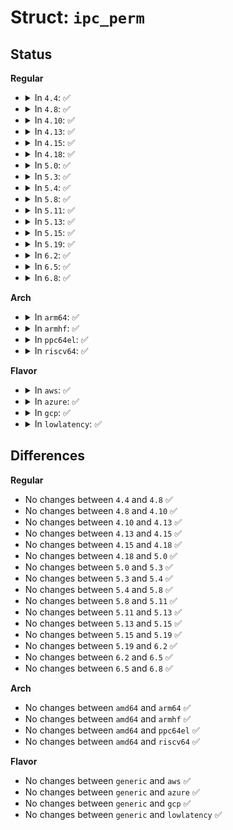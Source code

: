 # Struct: <code>ipc_perm</code>

## Status
<b>Regular</b>
<ul>
<li>
<details>
<summary>In <code>4.4</code>: ✅</summary>

```c
struct ipc_perm {
    __kernel_key_t key;
    __kernel_uid_t uid;
    __kernel_gid_t gid;
    __kernel_uid_t cuid;
    __kernel_gid_t cgid;
    __kernel_mode_t mode;
    short unsigned int seq;
};
```
</details>
</li>
<li>
<details>
<summary>In <code>4.8</code>: ✅</summary>

```c
struct ipc_perm {
    __kernel_key_t key;
    __kernel_uid_t uid;
    __kernel_gid_t gid;
    __kernel_uid_t cuid;
    __kernel_gid_t cgid;
    __kernel_mode_t mode;
    short unsigned int seq;
};
```
</details>
</li>
<li>
<details>
<summary>In <code>4.10</code>: ✅</summary>

```c
struct ipc_perm {
    __kernel_key_t key;
    __kernel_uid_t uid;
    __kernel_gid_t gid;
    __kernel_uid_t cuid;
    __kernel_gid_t cgid;
    __kernel_mode_t mode;
    short unsigned int seq;
};
```
</details>
</li>
<li>
<details>
<summary>In <code>4.13</code>: ✅</summary>

```c
struct ipc_perm {
    __kernel_key_t key;
    __kernel_uid_t uid;
    __kernel_gid_t gid;
    __kernel_uid_t cuid;
    __kernel_gid_t cgid;
    __kernel_mode_t mode;
    short unsigned int seq;
};
```
</details>
</li>
<li>
<details>
<summary>In <code>4.15</code>: ✅</summary>

```c
struct ipc_perm {
    __kernel_key_t key;
    __kernel_uid_t uid;
    __kernel_gid_t gid;
    __kernel_uid_t cuid;
    __kernel_gid_t cgid;
    __kernel_mode_t mode;
    short unsigned int seq;
};
```
</details>
</li>
<li>
<details>
<summary>In <code>4.18</code>: ✅</summary>

```c
struct ipc_perm {
    __kernel_key_t key;
    __kernel_uid_t uid;
    __kernel_gid_t gid;
    __kernel_uid_t cuid;
    __kernel_gid_t cgid;
    __kernel_mode_t mode;
    short unsigned int seq;
};
```
</details>
</li>
<li>
<details>
<summary>In <code>5.0</code>: ✅</summary>

```c
struct ipc_perm {
    __kernel_key_t key;
    __kernel_uid_t uid;
    __kernel_gid_t gid;
    __kernel_uid_t cuid;
    __kernel_gid_t cgid;
    __kernel_mode_t mode;
    short unsigned int seq;
};
```
</details>
</li>
<li>
<details>
<summary>In <code>5.3</code>: ✅</summary>

```c
struct ipc_perm {
    __kernel_key_t key;
    __kernel_uid_t uid;
    __kernel_gid_t gid;
    __kernel_uid_t cuid;
    __kernel_gid_t cgid;
    __kernel_mode_t mode;
    short unsigned int seq;
};
```
</details>
</li>
<li>
<details>
<summary>In <code>5.4</code>: ✅</summary>

```c
struct ipc_perm {
    __kernel_key_t key;
    __kernel_uid_t uid;
    __kernel_gid_t gid;
    __kernel_uid_t cuid;
    __kernel_gid_t cgid;
    __kernel_mode_t mode;
    short unsigned int seq;
};
```
</details>
</li>
<li>
<details>
<summary>In <code>5.8</code>: ✅</summary>

```c
struct ipc_perm {
    __kernel_key_t key;
    __kernel_uid_t uid;
    __kernel_gid_t gid;
    __kernel_uid_t cuid;
    __kernel_gid_t cgid;
    __kernel_mode_t mode;
    short unsigned int seq;
};
```
</details>
</li>
<li>
<details>
<summary>In <code>5.11</code>: ✅</summary>

```c
struct ipc_perm {
    __kernel_key_t key;
    __kernel_uid_t uid;
    __kernel_gid_t gid;
    __kernel_uid_t cuid;
    __kernel_gid_t cgid;
    __kernel_mode_t mode;
    short unsigned int seq;
};
```
</details>
</li>
<li>
<details>
<summary>In <code>5.13</code>: ✅</summary>

```c
struct ipc_perm {
    __kernel_key_t key;
    __kernel_uid_t uid;
    __kernel_gid_t gid;
    __kernel_uid_t cuid;
    __kernel_gid_t cgid;
    __kernel_mode_t mode;
    short unsigned int seq;
};
```
</details>
</li>
<li>
<details>
<summary>In <code>5.15</code>: ✅</summary>

```c
struct ipc_perm {
    __kernel_key_t key;
    __kernel_uid_t uid;
    __kernel_gid_t gid;
    __kernel_uid_t cuid;
    __kernel_gid_t cgid;
    __kernel_mode_t mode;
    short unsigned int seq;
};
```
</details>
</li>
<li>
<details>
<summary>In <code>5.19</code>: ✅</summary>

```c
struct ipc_perm {
    __kernel_key_t key;
    __kernel_uid_t uid;
    __kernel_gid_t gid;
    __kernel_uid_t cuid;
    __kernel_gid_t cgid;
    __kernel_mode_t mode;
    short unsigned int seq;
};
```
</details>
</li>
<li>
<details>
<summary>In <code>6.2</code>: ✅</summary>

```c
struct ipc_perm {
    __kernel_key_t key;
    __kernel_uid_t uid;
    __kernel_gid_t gid;
    __kernel_uid_t cuid;
    __kernel_gid_t cgid;
    __kernel_mode_t mode;
    short unsigned int seq;
};
```
</details>
</li>
<li>
<details>
<summary>In <code>6.5</code>: ✅</summary>

```c
struct ipc_perm {
    __kernel_key_t key;
    __kernel_uid_t uid;
    __kernel_gid_t gid;
    __kernel_uid_t cuid;
    __kernel_gid_t cgid;
    __kernel_mode_t mode;
    short unsigned int seq;
};
```
</details>
</li>
<li>
<details>
<summary>In <code>6.8</code>: ✅</summary>

```c
struct ipc_perm {
    __kernel_key_t key;
    __kernel_uid_t uid;
    __kernel_gid_t gid;
    __kernel_uid_t cuid;
    __kernel_gid_t cgid;
    __kernel_mode_t mode;
    short unsigned int seq;
};
```
</details>
</li>
</ul>
<b>Arch</b>
<ul>
<li>
<details>
<summary>In <code>arm64</code>: ✅</summary>

```c
struct ipc_perm {
    __kernel_key_t key;
    __kernel_uid_t uid;
    __kernel_gid_t gid;
    __kernel_uid_t cuid;
    __kernel_gid_t cgid;
    __kernel_mode_t mode;
    short unsigned int seq;
};
```
</details>
</li>
<li>
<details>
<summary>In <code>armhf</code>: ✅</summary>

```c
struct ipc_perm {
    __kernel_key_t key;
    __kernel_uid_t uid;
    __kernel_gid_t gid;
    __kernel_uid_t cuid;
    __kernel_gid_t cgid;
    __kernel_mode_t mode;
    short unsigned int seq;
};
```
</details>
</li>
<li>
<details>
<summary>In <code>ppc64el</code>: ✅</summary>

```c
struct ipc_perm {
    __kernel_key_t key;
    __kernel_uid_t uid;
    __kernel_gid_t gid;
    __kernel_uid_t cuid;
    __kernel_gid_t cgid;
    __kernel_mode_t mode;
    short unsigned int seq;
};
```
</details>
</li>
<li>
<details>
<summary>In <code>riscv64</code>: ✅</summary>

```c
struct ipc_perm {
    __kernel_key_t key;
    __kernel_uid_t uid;
    __kernel_gid_t gid;
    __kernel_uid_t cuid;
    __kernel_gid_t cgid;
    __kernel_mode_t mode;
    short unsigned int seq;
};
```
</details>
</li>
</ul>
<b>Flavor</b>
<ul>
<li>
<details>
<summary>In <code>aws</code>: ✅</summary>

```c
struct ipc_perm {
    __kernel_key_t key;
    __kernel_uid_t uid;
    __kernel_gid_t gid;
    __kernel_uid_t cuid;
    __kernel_gid_t cgid;
    __kernel_mode_t mode;
    short unsigned int seq;
};
```
</details>
</li>
<li>
<details>
<summary>In <code>azure</code>: ✅</summary>

```c
struct ipc_perm {
    __kernel_key_t key;
    __kernel_uid_t uid;
    __kernel_gid_t gid;
    __kernel_uid_t cuid;
    __kernel_gid_t cgid;
    __kernel_mode_t mode;
    short unsigned int seq;
};
```
</details>
</li>
<li>
<details>
<summary>In <code>gcp</code>: ✅</summary>

```c
struct ipc_perm {
    __kernel_key_t key;
    __kernel_uid_t uid;
    __kernel_gid_t gid;
    __kernel_uid_t cuid;
    __kernel_gid_t cgid;
    __kernel_mode_t mode;
    short unsigned int seq;
};
```
</details>
</li>
<li>
<details>
<summary>In <code>lowlatency</code>: ✅</summary>

```c
struct ipc_perm {
    __kernel_key_t key;
    __kernel_uid_t uid;
    __kernel_gid_t gid;
    __kernel_uid_t cuid;
    __kernel_gid_t cgid;
    __kernel_mode_t mode;
    short unsigned int seq;
};
```
</details>
</li>
</ul>

## Differences
<b>Regular</b>
<ul>
<li>
No changes between <code>4.4</code> and <code>4.8</code> ✅
</li>
<li>
No changes between <code>4.8</code> and <code>4.10</code> ✅
</li>
<li>
No changes between <code>4.10</code> and <code>4.13</code> ✅
</li>
<li>
No changes between <code>4.13</code> and <code>4.15</code> ✅
</li>
<li>
No changes between <code>4.15</code> and <code>4.18</code> ✅
</li>
<li>
No changes between <code>4.18</code> and <code>5.0</code> ✅
</li>
<li>
No changes between <code>5.0</code> and <code>5.3</code> ✅
</li>
<li>
No changes between <code>5.3</code> and <code>5.4</code> ✅
</li>
<li>
No changes between <code>5.4</code> and <code>5.8</code> ✅
</li>
<li>
No changes between <code>5.8</code> and <code>5.11</code> ✅
</li>
<li>
No changes between <code>5.11</code> and <code>5.13</code> ✅
</li>
<li>
No changes between <code>5.13</code> and <code>5.15</code> ✅
</li>
<li>
No changes between <code>5.15</code> and <code>5.19</code> ✅
</li>
<li>
No changes between <code>5.19</code> and <code>6.2</code> ✅
</li>
<li>
No changes between <code>6.2</code> and <code>6.5</code> ✅
</li>
<li>
No changes between <code>6.5</code> and <code>6.8</code> ✅
</li>
</ul>
<b>Arch</b>
<ul>
<li>
No changes between <code>amd64</code> and <code>arm64</code> ✅
</li>
<li>
No changes between <code>amd64</code> and <code>armhf</code> ✅
</li>
<li>
No changes between <code>amd64</code> and <code>ppc64el</code> ✅
</li>
<li>
No changes between <code>amd64</code> and <code>riscv64</code> ✅
</li>
</ul>
<b>Flavor</b>
<ul>
<li>
No changes between <code>generic</code> and <code>aws</code> ✅
</li>
<li>
No changes between <code>generic</code> and <code>azure</code> ✅
</li>
<li>
No changes between <code>generic</code> and <code>gcp</code> ✅
</li>
<li>
No changes between <code>generic</code> and <code>lowlatency</code> ✅
</li>
</ul>
